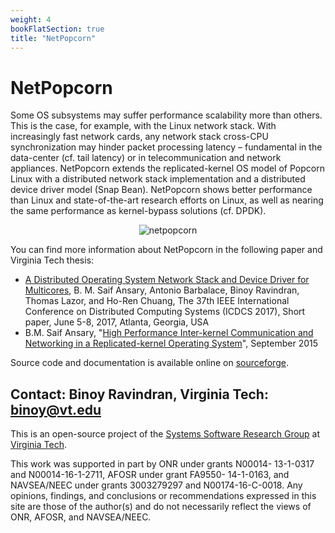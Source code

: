 ```yaml
---
weight: 4
bookFlatSection: true
title: "NetPopcorn"
---
```


# NetPopcorn

Some OS subsystems may suffer performance scalability more than others. This is the case, for example, with the Linux network stack. With increasingly fast network cards, any network stack cross-CPU synchronization may hinder packet processing latency – fundamental in the data-center (cf. tail latency) or in telecommunication and network appliances. NetPopcorn extends the replicated-kernel OS model of Popcorn Linux with a distributed network stack implementation and a distributed device driver model (Snap Bean). NetPopcorn shows better performance than Linux and state-of-the-art research efforts on Linux, as well as nearing the same performance as kernel-bypass solutions (cf. DPDK).

<p align="center">
  <img src="/images/netpopcorn.png" alt="netpopcorn">
</p>

 You can find more information about NetPopcorn in the following paper and Virginia Tech thesis:
- [A Distributed Operating System Network Stack and Device Driver for Multicores](/publications/netpopcorn_icdcs17.pdf), B. M. Saif Ansary, Antonio Barbalace, Binoy Ravindran, Thomas Lazor, and Ho-Ren Chuang, The 37th IEEE International Conference on Distributed Computing Systems (ICDCS 2017), Short paper, June 5-8, 2017, Atlanta, Georgia, USA 
- B.M. Saif Ansary, "[High Performance Inter-kernel Communication and Networking in a Replicated-kernel Operating System](https://vtechworks.lib.vt.edu/handle/10919/78338)", September 2015

Source code and documentation is available online on [sourceforge](https://sourceforge.net/p/popcornlinux/code/ci/netpopcorn/tree/). 
 
**Contact**: Binoy Ravindran, Virginia Tech: binoy@vt.edu
---
This is an open-source project of the [Systems Software Research Group](https://ssrg.ece.vt.edu/) at [Virginia Tech](https://vt.edu/).

This work was supported in part by ONR under grants N00014- 13-1-0317 and N00014-16-1-2711, AFOSR under grant FA9550- 14-1-0163, and NAVSEA/NEEC under grants 3003279297 and N00174-16-C-0018. Any opinions, findings, and conclusions or recommendations expressed in this site are those of the author(s) and do not necessarily reflect the views of ONR, AFOSR, and NAVSEA/NEEC.